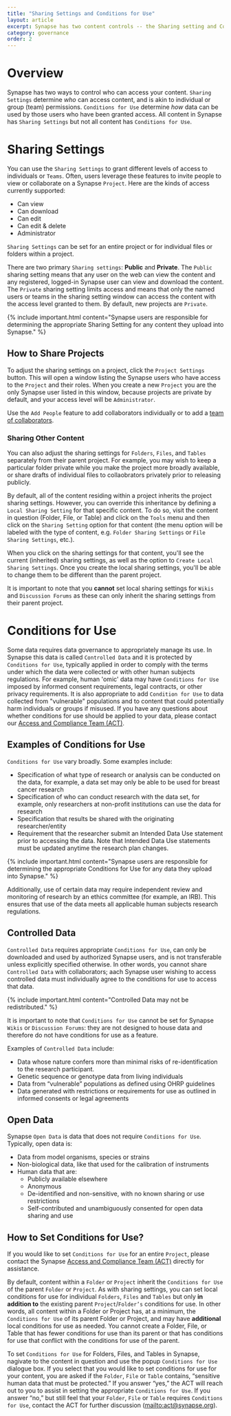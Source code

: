 ```yaml
---
title: "Sharing Settings and Conditions for Use"
layout: article
excerpt: Synapse has two content controls -- the Sharing setting and Conditions for Use. Learn how to set Sharing settings and Conditions for Use.
category: governance
order: 2
---
```


<style>
#image {
    width: 100%;
    }
</style>

# Overview
Synapse has two ways to control who can access your content. `Sharing Settings` determine _who_ can access content, and is akin to individual or group (team) permissions. `Conditions for Use` determine _how_ data can be used by those users who have been granted access. All content in Synapse has `Sharing Settings` but not all content has `Conditions for Use`. 

<a name="sharing-setting"></a>

# Sharing Settings
You can use the `Sharing Settings` to grant different levels of access to individuals or `Teams`. Often, users leverage these features to invite people to view or collaborate on a Synapse `Project`. Here are the kinds of access currently supported: 

* Can view
* Can download
* Can edit
* Can edit & delete
* Administrator

`Sharing Settings` can be set for an entire project or for individual files or folders within a project. 

There are two primary `Sharing settings`: **Public** and **Private**. The `Public` sharing setting means that any user on the web can view the content and any registered, logged-in Synapse user can view and download the content. The `Private` sharing setting limits access and means that only the named users or teams in the sharing setting window can access the content with the access level granted to them. By default, new projects are `Private`. 
 
{% include important.html content="Synapse users are responsible for determining the appropriate Sharing Setting for any content they upload into Synapse." %}

<a name="how-to-share-content"></a>
## How to Share Projects
To adjust the sharing settings on a project, click the `Project Settings` button. This will open a window listing the Synapse users who have access to the `Project` and their roles. When you create a new `Project` you are the only Synapse user listed in this window, because projects are private by default, and your access level will be `Administrator`. 

Use the `Add People` feature to add collaborators individually or to add a [team of collaborators](/articles/teams.html).

### Sharing Other Content
You can also adjust the sharing settings for `Folders`, `Files`, and `Tables` separately from their parent project. For example, you may wish to keep a particular folder private while you make the project more broadly available, or share drafts of individual files to collaobrators privately prior to releasing publicly. 

By default, all of the content residing within a project inherits the project sharing settings. However, you can override this inheritance by defining a `Local Sharing Setting` for that specific content. To do so, visit the content in question (Folder, File, or Table) and click on the `Tools` menu and then click on the `Sharing Setting` option for that content (the menu option will be labeled with the type of content, e.g. `Folder Sharing Settings` or `File Sharing Settings`, etc.). 

When you click on the sharing settings for that content, you'll see the current (inherited) sharing settings, as well as the option to `Create Local Sharing Settings`. Once you create the local sharing settings, you'll be able to change them to be different than the parent project. 

It is important to note that you **cannot** set local sharing settings for `Wikis` and `Discussion Forums` as these can only inherit the sharing settings from their parent project. 

# Conditions for Use
Some data requires data governance to appropriately manage its use. In Synapse this data is called `Controlled Data` and it is protected by `Conditions for Use`, typically applied in order to comply with the terms under which the data were collected or with other human subjects regulations. For example, human 'omic' data may have `Conditions for Use` imposed by informed consent requirements, legal contracts, or other privacy requirements. It is also appropriate to add `Condition for Use` to data collected from "vulnerable" populations and to content that could potentially harm individuals or groups if misused. If you have any questions about whether conditions for use should be applied to your data, please contact our <a href="mailto:act@sagebase.org">Access and Compliance Team (ACT)</a>.

## Examples of Conditions for Use
`Conditions for Use` vary broadly. Some examples include:

* Specification of what type of research or analysis can be conducted on the data, for example, a data set may only be able to be used for breast cancer research
* Specification of who can conduct research with the data set, for example, only researchers at non-profit institutions can use the data for research
* Specification that results be shared with the originating researcher/entity
* Requirement that the researcher submit an Intended Data Use statement prior to accessing the data. Note that Intended Data Use statements must be updated anytime the research plan changes.

{% include important.html content="Synapse users are responsible for determining the appropriate Conditions for Use for any data they upload into Synapse." %}

Additionally, use of certain data may require independent review and monitoring of research by an ethics committee (for example, an IRB). This ensures that use of the data meets all applicable human subjects research regulations. 

## Controlled Data
`Controlled Data` requires appropriate `Conditions for Use`, can only be downloaded and used by authorized Synapse users, and is not transferable unless explicitly specified otherwise. In other words, you cannot share `Controlled Data` with collaborators; aach Synapse user wishing to access controlled data must individually agree to the conditions for use to access that data.

{% include important.html content="Controlled Data may not be redistributed." %}

It is important to note that `Conditions for Use` cannot be set for Synapse `Wikis` or `Discussion Forums`: they are not designed to house data and therefore do not have conditions for use as a feature. 

Examples of `Controlled Data` include:

* Data whose nature confers more than minimal risks of re-identification to the research participant.
* Genetic sequence or genotype data from living individuals
* Data from “vulnerable” populations as defined using OHRP guidelines
* Data generated with restrictions or requirements for use as outlined in informed consents or legal agreements

## Open Data
Synapse `Open Data` is data that does not require `Conditions for Use`. Typically, open data is:

* Data from model organisms, species or strains
* Non-biological data, like that used for the calibration of instruments 
* Human data that are:
    * Publicly available elsewhere
    * Anonymous
    * De-identified and non-sensitive, with no known sharing or use restrictions
    * Self-contributed and unambiguously consented for open data sharing and use

## How to Set Conditions for Use?
If you would like to set `Conditions for Use` for an entire `Project`, please contact the Synapse <a href="mailto:act@sagebase.org">Access and Compliance Team (ACT)</a> directly for assistance. 

By default, content within a `Folder` or `Project` inherit the `Conditions for Use` of the parent `Folder` or `Project`. As with sharing settings, you can set local conditions for use for individual `Folders`, `Files` and `Tables` but only **in addition to** the existing parent `Project`/`Folder’s` conditions for use. In other words, all content within a Folder or Project has, at a minimum, the `Conditions for Use` of its parent Folder or Project, and may have **additional** local conditions for use as needed. You cannot create a Folder, File, or Table that has fewer conditions for use than its parent or that has conditions for use that conflict with the conditions for use of the parent.

To set `Conditions for Use` for Folders, Files, and Tables in Synapse, nagivate to the content in question and use the popup `Conditions for Use` dialogue box. If you select that you would like to set conditions for use for your content, you are asked if the `Folder`, `File` or `Table` contains, “sensitive human data that must be protected.” If you answer “yes,” the ACT will reach out to you to assist in setting the appropriate `Conditions for Use`. If you answer “no,” but still feel that your `Folder`, `File` or `Table` requires `Conditions for Use`, contact the ACT for further discussion (<mailto:act@synapse.org>).
